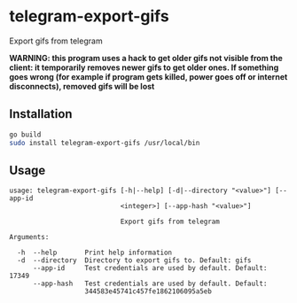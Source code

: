 # telegram-export-gifs

Export gifs from telegram

**WARNING: this program uses a hack to get older gifs not visible from the client: it temporarily removes newer gifs to get older ones. If something goes wrong (for example if program gets killed, power goes off or internet disconnects), removed gifs will be lost**

## Installation

```sh
go build
sudo install telegram-export-gifs /usr/local/bin
```

## Usage

```text
usage: telegram-export-gifs [-h|--help] [-d|--directory "<value>"] [--app-id
                            <integer>] [--app-hash "<value>"]

                            Export gifs from telegram

Arguments:

  -h  --help       Print help information
  -d  --directory  Directory to export gifs to. Default: gifs
      --app-id     Test credentials are used by default. Default: 17349
      --app-hash   Test credentials are used by default. Default:
                   344583e45741c457fe1862106095a5eb
```
